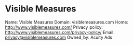 
# Visible Measures

Name: Visible Measures
Domain: visiblemeasures.com
Home: http://www.visiblemeasures.com/
Privacy_policy: http://www.visiblemeasures.com/privacy-policy/
Email: privacy@visiblemeasures.com
Owned_by: Acuity Ads
